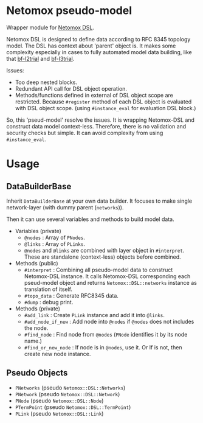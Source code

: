 # Netomox pseudo-model
Wrapper module for [Netomox DSL](https://github.com/corestate55/netomox/blob/develop/dsl.md).

Netomox DSL is designed to define data according to RFC 8345 topology model.
The DSL has context about 'parent' object is.
It makes some complexity especially in  cases to fully automated model data building,
like that [bf-l2trial](../bf_l2trial/README.md) and [bf-l3trial](../bf_l3trial/README.md).

Issues:
* Too deep nested blocks.
* Redundant API call for DSL object operation.
* Methods/functions defined in external of DSL object scope are restricted.
  Because `#register` method of each DSL object is evaluated with DSL object scope.
  (using `#instance_eval` for evaluation DSL block.)

So, this 'pseud-model' resolve the issues.
It is wrapping Netomox-DSL and construct data model context-less.
Therefore, there is no validation and security checks but simple.
It can avoid complexity from using `#instance_eval`.


# Usage

## DataBuilderBase

Inherit `DataBuilderBase` at your own data builder.
It focuses to make single network-layer (with dummy parent (`networks`)).

Then it can use several variables and methods to build model data.

* Variables (private)
  * `@nodes` : Array of `PNodes`.
  * `@links` : Array of `PLinks`.
  * `@nodes` and `@links` are combined with layer object in `#interpret`.
    These are standalone (context-less) objects before combined.
* Methods (public)
  * `#interpret` : Combining all pseudo-model data to construct Netomox-DSL instance.
    It calls Netomox-DSL corresponding each pseud-model object
    and returns `Netomox::DSL::networks` instance as translation of itself.
  * `#topo_data` : Generate RFC8345 data.
  * `#dump` : debug print.
* Methods (private)
  * `#add_link` : Create `PLink` instance and add it into `@links`.
  * `#add_node_if_new` : Add node into `@nodes` if `@nodes` does not includes the node.
  * `#find_node` : Find node from `@nodes` (`PNode` identifies it by its node name.)
  * `#find_or_new_node` : If node is in `@nodes`, use it. Or If is not, then create new node instance.

## Pseudo Objects
* `PNetworks` (pseudo `Netomox::DSL::Networks`)
* `PNetwork` (pseudo `Netomox::DSL::Network`)
* `PNode` (pseudo `Netomox::DSL::Node`)
* `PTermPoint` (pseudo `Netomox::DSL::TermPoint`)
* `PLink` (pseudo `Netomox::DSL::Link`)

